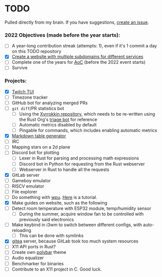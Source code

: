 # TODO

Pulled directly from my brain. If you have suggestions, [create an issue](https://github.com/Xithrius/TODO/issues/new).

### 2022 Objectives (made before the year starts):
- [ ] A year-long contribution streak (attempts: 1), even if it's 1 commit a day on this TODO repository
- [x] [Create a website with multiple subdomains for different services](https://github.com/Xithrius/xithrius.cloud)
- [ ] Complete one of the years for [AoC](https://adventofcode.com/) (before the 2022 event starts)
- [ ] Survive

### Projects:
- [x] [Twitch TUI](https://github.com/Xithrius/twitch-tui)
- [ ] Timezone tracker
- [ ] GitHub bot for analyzing merged PRs
- [ ] `git diff`/PR statistics bot
  - [ ] Using the [Xyrrokkin repository](https://github.com/Xithrius/Xyrrokkin), which needs to be re-written using the Rust Org's [triage bot](https://github.com/rust-lang/triagebot/) for reference  
  - [ ] Automatic metrics disabled by default
  - [ ] Pingable for commands, which includes enabling automatic metrics 
- [x] [Markdown table generator](https://github.com/Xithrius/markdown-table-rs)
- [ ] IRC
- [ ] Mapping stars on a 2d plane
- [ ] Discord bot for plotting
  - [ ] Lexer in Rust for parsing and processing math expressions
  - [ ] Discord bot in Python for requesting from the Rust webserver
  - [ ] Webserver in Rust to handle all the requests
- [x] GitLab server
- [ ] Gameboy emulator
- [ ] RISCV emulator
- [ ] File explorer
- [ ] Do something with [wpu](https://docs.rs/wgpu/0.12.0/wgpu/). [Here](https://sotrh.github.io/learn-wgpu/beginner/tutorial1-window/) is a tutorial.
- [x] Make guides on website, such as the following
- [ ] Detect room temperature with ESP32 module, temp/humidity sensor
  - [ ] During the summer, acquire window fan to be controlled with previously said electronics
- [ ] Make keybind in i3wm to switch between different configs, with auto-reloading
  - [ ] This can be done with symlinks
- [x] [gitea](https://docs.gitea.io/en-us) server, because GitLab took too much system resources
- [ ] X11 API ports in Rust?
- [ ] Create own [polybar](https://github.com/polybar/polybar) theme
- [ ] Audio equalizer
- [ ] Benchmarker for binaries
- [ ] Contribute to an X11 project in C. Good luck.
